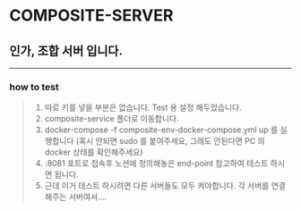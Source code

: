 # COMPOSITE-SERVER
## 인가, 조합 서버 입니다.

---
### how to test
> 1. 따로 키를 넣을 부분은 없습니다. Test 용 설정 해두었습니다.
> 2. composite-service 폴더로 이동합니다.
> 3. docker-compose -f composite-env-docker-compose.yml up 를 실행합니다 (혹시 안되면 sudo 를 붙여주세요, 그래도 안된다면 PC 의 docker 상태를 확인해주세요)
> 4. :8081 포트로 접속후 노션에 정의해놓은 end-point 참고하여 테스트 하시면 됩니다.
> 5. 근데 이거 테스트 하시려면 다른 서버들도 모두 켜야합니다. 각 서버를 연결해주는 서버여서....
